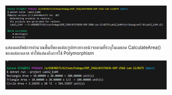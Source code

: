 ![alt text](image-7.png)


แสดงผลลัพธ์การคำนวณพื้นที่ของแต่ละรูปทรงทางหน้าจอตามที่ระบุในเมธอด CalculateArea() ของแต่ละคลาส ทำให้แสดงถึงการใช้ Polymorphism 

![alt text](image-8.png)